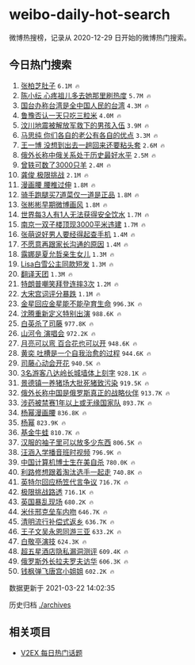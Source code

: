# weibo-daily-hot-search

微博热搜榜，记录从 2020-12-29 日开始的微博热门搜索。

## 今日热门搜索

<!-- BEGIN -->

1. [张柏芝肚子](https://s.weibo.com/weibo?q=%E5%BC%A0%E6%9F%8F%E8%8A%9D%E8%82%9A%E5%AD%90&Refer=top) `6.1M 🔥`
1. [陈小纭 心疼祖儿多去她那里刷热度](https://s.weibo.com/weibo?q=%E9%99%88%E5%B0%8F%E7%BA%AD%20%E5%BF%83%E7%96%BC%E7%A5%96%E5%84%BF%E5%A4%9A%E5%8E%BB%E5%A5%B9%E9%82%A3%E9%87%8C%E5%88%B7%E7%83%AD%E5%BA%A6&Refer=top) `5.7M 🔥`
1. [国台办称台湾是全中国人民的台湾](https://s.weibo.com/weibo?q=%23%E5%9B%BD%E5%8F%B0%E5%8A%9E%E7%A7%B0%E5%8F%B0%E6%B9%BE%E6%98%AF%E5%85%A8%E4%B8%AD%E5%9B%BD%E4%BA%BA%E6%B0%91%E7%9A%84%E5%8F%B0%E6%B9%BE%23&Refer=top) `4.3M 🔥`
1. [鲁豫否认一天只吃三粒米](https://s.weibo.com/weibo?q=%23%E9%B2%81%E8%B1%AB%E5%90%A6%E8%AE%A4%E4%B8%80%E5%A4%A9%E5%8F%AA%E5%90%83%E4%B8%89%E7%B2%92%E7%B1%B3%23&Refer=top) `4.0M 🔥`
1. [汶川地震被解放军救下的男孩入伍](https://s.weibo.com/weibo?q=%23%E6%B1%B6%E5%B7%9D%E5%9C%B0%E9%9C%87%E8%A2%AB%E8%A7%A3%E6%94%BE%E5%86%9B%E6%95%91%E4%B8%8B%E7%9A%84%E7%94%B7%E5%AD%A9%E5%85%A5%E4%BC%8D%23&Refer=top) `3.9M 🔥`
1. [马思纯 你们各自的老公有各自的优点](https://s.weibo.com/weibo?q=%E9%A9%AC%E6%80%9D%E7%BA%AF%20%E4%BD%A0%E4%BB%AC%E5%90%84%E8%87%AA%E7%9A%84%E8%80%81%E5%85%AC%E6%9C%89%E5%90%84%E8%87%AA%E7%9A%84%E4%BC%98%E7%82%B9&Refer=top) `3.3M 🔥`
1. [王一博 没想到出去一趟回来还要粘头套](https://s.weibo.com/weibo?q=%E7%8E%8B%E4%B8%80%E5%8D%9A%20%E6%B2%A1%E6%83%B3%E5%88%B0%E5%87%BA%E5%8E%BB%E4%B8%80%E8%B6%9F%E5%9B%9E%E6%9D%A5%E8%BF%98%E8%A6%81%E7%B2%98%E5%A4%B4%E5%A5%97&Refer=top) `2.6M 🔥`
1. [俄外长称中俄关系处于历史最好水平](https://s.weibo.com/weibo?q=%23%E4%BF%84%E5%A4%96%E9%95%BF%E7%A7%B0%E4%B8%AD%E4%BF%84%E5%85%B3%E7%B3%BB%E5%A4%84%E4%BA%8E%E5%8E%86%E5%8F%B2%E6%9C%80%E5%A5%BD%E6%B0%B4%E5%B9%B3%23&Refer=top) `2.5M 🔥`
1. [曾轶可数了3000只羊](https://s.weibo.com/weibo?q=%E6%9B%BE%E8%BD%B6%E5%8F%AF%E6%95%B0%E4%BA%863000%E5%8F%AA%E7%BE%8A&Refer=top) `2.4M 🔥`
1. [龚俊 极限挑战](https://s.weibo.com/weibo?q=%E9%BE%9A%E4%BF%8A%20%E6%9E%81%E9%99%90%E6%8C%91%E6%88%98&Refer=top) `2.1M 🔥`
1. [漫画腰 腰椎过伸](https://s.weibo.com/weibo?q=%E6%BC%AB%E7%94%BB%E8%85%B0%20%E8%85%B0%E6%A4%8E%E8%BF%87%E4%BC%B8&Refer=top) `1.8M 🔥`
1. [骑手跑腿买7道菜仅一道是正品](https://s.weibo.com/weibo?q=%23%E9%AA%91%E6%89%8B%E8%B7%91%E8%85%BF%E4%B9%B07%E9%81%93%E8%8F%9C%E4%BB%85%E4%B8%80%E9%81%93%E6%98%AF%E6%AD%A3%E5%93%81%23&Refer=top) `1.8M 🔥`
1. [张彬彬早期微博画风](https://s.weibo.com/weibo?q=%23%E5%BC%A0%E5%BD%AC%E5%BD%AC%E6%97%A9%E6%9C%9F%E5%BE%AE%E5%8D%9A%E7%94%BB%E9%A3%8E%23&Refer=top) `1.8M 🔥`
1. [世界每3人有1人无法获得安全饮水](https://s.weibo.com/weibo?q=%23%E4%B8%96%E7%95%8C%E6%AF%8F3%E4%BA%BA%E6%9C%891%E4%BA%BA%E6%97%A0%E6%B3%95%E8%8E%B7%E5%BE%97%E5%AE%89%E5%85%A8%E9%A5%AE%E6%B0%B4%23&Refer=top) `1.7M 🔥`
1. [南京一双子楼顶现3000平米违建](https://s.weibo.com/weibo?q=%23%E5%8D%97%E4%BA%AC%E4%B8%80%E5%8F%8C%E5%AD%90%E6%A5%BC%E9%A1%B6%E7%8E%B03000%E5%B9%B3%E7%B1%B3%E8%BF%9D%E5%BB%BA%23&Refer=top) `1.7M 🔥`
1. [张萌说好男人要经得起查手机](https://s.weibo.com/weibo?q=%23%E5%BC%A0%E8%90%8C%E8%AF%B4%E5%A5%BD%E7%94%B7%E4%BA%BA%E8%A6%81%E7%BB%8F%E5%BE%97%E8%B5%B7%E6%9F%A5%E6%89%8B%E6%9C%BA%23&Refer=top) `1.4M 🔥`
1. [不愿意再跟家长沟通的原因](https://s.weibo.com/weibo?q=%23%E4%B8%8D%E6%84%BF%E6%84%8F%E5%86%8D%E8%B7%9F%E5%AE%B6%E9%95%BF%E6%B2%9F%E9%80%9A%E7%9A%84%E5%8E%9F%E5%9B%A0%23&Refer=top) `1.4M 🔥`
1. [露娜是夏允哲亲生女儿](https://s.weibo.com/weibo?q=%23%E9%9C%B2%E5%A8%9C%E6%98%AF%E5%A4%8F%E5%85%81%E5%93%B2%E4%BA%B2%E7%94%9F%E5%A5%B3%E5%84%BF%23&Refer=top) `1.3M 🔥`
1. [Lisa白雪公主同款短发](https://s.weibo.com/weibo?q=%23Lisa%E7%99%BD%E9%9B%AA%E5%85%AC%E4%B8%BB%E5%90%8C%E6%AC%BE%E7%9F%AD%E5%8F%91%23&Refer=top) `1.3M 🔥`
1. [翻译天团](https://s.weibo.com/weibo?q=%23%E7%BF%BB%E8%AF%91%E5%A4%A9%E5%9B%A2%23&Refer=top) `1.3M 🔥`
1. [特朗普嘲笑拜登连摔3次](https://s.weibo.com/weibo?q=%23%E7%89%B9%E6%9C%97%E6%99%AE%E5%98%B2%E7%AC%91%E6%8B%9C%E7%99%BB%E8%BF%9E%E6%91%943%E6%AC%A1%23&Refer=top) `1.2M 🔥`
1. [大宋宫词评分暴跌](https://s.weibo.com/weibo?q=%23%E5%A4%A7%E5%AE%8B%E5%AE%AB%E8%AF%8D%E8%AF%84%E5%88%86%E6%9A%B4%E8%B7%8C%23&Refer=top) `1.1M 🔥`
1. [金星回应金星能不能孕育生命](https://s.weibo.com/weibo?q=%23%E9%87%91%E6%98%9F%E5%9B%9E%E5%BA%94%E9%87%91%E6%98%9F%E8%83%BD%E4%B8%8D%E8%83%BD%E5%AD%95%E8%82%B2%E7%94%9F%E5%91%BD%23&Refer=top) `996.3K 🔥`
1. [沈腾重新定义特别出演](https://s.weibo.com/weibo?q=%E6%B2%88%E8%85%BE%E9%87%8D%E6%96%B0%E5%AE%9A%E4%B9%89%E7%89%B9%E5%88%AB%E5%87%BA%E6%BC%94&Refer=top) `988.6K 🔥`
1. [白英杀了司藤](https://s.weibo.com/weibo?q=%E7%99%BD%E8%8B%B1%E6%9D%80%E4%BA%86%E5%8F%B8%E8%97%A4&Refer=top) `977.8K 🔥`
1. [山河令 演唱会](https://s.weibo.com/weibo?q=%E5%B1%B1%E6%B2%B3%E4%BB%A4%20%E6%BC%94%E5%94%B1%E4%BC%9A&Refer=top) `972.2K 🔥`
1. [月亮可以弯 百合花也可以开](https://s.weibo.com/weibo?q=%E6%9C%88%E4%BA%AE%E5%8F%AF%E4%BB%A5%E5%BC%AF%20%E7%99%BE%E5%90%88%E8%8A%B1%E4%B9%9F%E5%8F%AF%E4%BB%A5%E5%BC%80&Refer=top) `948.6K 🔥`
1. [黄奕 吐槽是一个自我治愈的过程](https://s.weibo.com/weibo?q=%E9%BB%84%E5%A5%95%20%E5%90%90%E6%A7%BD%E6%98%AF%E4%B8%80%E4%B8%AA%E8%87%AA%E6%88%91%E6%B2%BB%E6%84%88%E7%9A%84%E8%BF%87%E7%A8%8B&Refer=top) `944.6K 🔥`
1. [司藤心动会开花](https://s.weibo.com/weibo?q=%E5%8F%B8%E8%97%A4%E5%BF%83%E5%8A%A8%E4%BC%9A%E5%BC%80%E8%8A%B1&Refer=top) `940.5K 🔥`
1. [3名游客八达岭长城墙体上刻字](https://s.weibo.com/weibo?q=3%E5%90%8D%E6%B8%B8%E5%AE%A2%E5%85%AB%E8%BE%BE%E5%B2%AD%E9%95%BF%E5%9F%8E%E5%A2%99%E4%BD%93%E4%B8%8A%E5%88%BB%E5%AD%97&Refer=top) `928.1K 🔥`
1. [景德镇一养猪场大批死猪致污染](https://s.weibo.com/weibo?q=%23%E6%99%AF%E5%BE%B7%E9%95%87%E4%B8%80%E5%85%BB%E7%8C%AA%E5%9C%BA%E5%A4%A7%E6%89%B9%E6%AD%BB%E7%8C%AA%E8%87%B4%E6%B1%A1%E6%9F%93%23&Refer=top) `919.5K 🔥`
1. [俄外长称中国是俄罗斯真正的战略伙伴](https://s.weibo.com/weibo?q=%23%E4%BF%84%E5%A4%96%E9%95%BF%E7%A7%B0%E4%B8%AD%E5%9B%BD%E6%98%AF%E4%BF%84%E7%BD%97%E6%96%AF%E7%9C%9F%E6%AD%A3%E7%9A%84%E6%88%98%E7%95%A5%E4%BC%99%E4%BC%B4%23&Refer=top) `913.7K 🔥`
1. [涉药被禁赛1年以上或无缘国家队](https://s.weibo.com/weibo?q=%23%E6%B6%89%E8%8D%AF%E8%A2%AB%E7%A6%81%E8%B5%9B1%E5%B9%B4%E4%BB%A5%E4%B8%8A%E6%88%96%E6%97%A0%E7%BC%98%E5%9B%BD%E5%AE%B6%E9%98%9F%23&Refer=top) `893.7K 🔥`
1. [杨幂漫画腰](https://s.weibo.com/weibo?q=%23%E6%9D%A8%E5%B9%82%E6%BC%AB%E7%94%BB%E8%85%B0%23&Refer=top) `836.8K 🔥`
1. [杨幂](https://s.weibo.com/weibo?q=%E6%9D%A8%E5%B9%82&Refer=top) `823.9K 🔥`
1. [基金牛蛙](https://s.weibo.com/weibo?q=%23%E5%9F%BA%E9%87%91%E7%89%9B%E8%9B%99%23&Refer=top) `810.7K 🔥`
1. [汉服的袖子里可以放多少东西](https://s.weibo.com/weibo?q=%23%E6%B1%89%E6%9C%8D%E7%9A%84%E8%A2%96%E5%AD%90%E9%87%8C%E5%8F%AF%E4%BB%A5%E6%94%BE%E5%A4%9A%E5%B0%91%E4%B8%9C%E8%A5%BF%23&Refer=top) `806.5K 🔥`
1. [汪涵入学播音班时视频](https://s.weibo.com/weibo?q=%E6%B1%AA%E6%B6%B5%E5%85%A5%E5%AD%A6%E6%92%AD%E9%9F%B3%E7%8F%AD%E6%97%B6%E8%A7%86%E9%A2%91&Refer=top) `796.9K 🔥`
1. [中国计算机博士生在美自杀](https://s.weibo.com/weibo?q=%23%E4%B8%AD%E5%9B%BD%E8%AE%A1%E7%AE%97%E6%9C%BA%E5%8D%9A%E5%A3%AB%E7%94%9F%E5%9C%A8%E7%BE%8E%E8%87%AA%E6%9D%80%23&Refer=top) `780.0K 🔥`
1. [利路修想跟着淘汰选手一起走](https://s.weibo.com/weibo?q=%23%E5%88%A9%E8%B7%AF%E4%BF%AE%E6%83%B3%E8%B7%9F%E7%9D%80%E6%B7%98%E6%B1%B0%E9%80%89%E6%89%8B%E4%B8%80%E8%B5%B7%E8%B5%B0%23&Refer=top) `740.8K 🔥`
1. [英特尔回应杨笠代言争议](https://s.weibo.com/weibo?q=%23%E8%8B%B1%E7%89%B9%E5%B0%94%E5%9B%9E%E5%BA%94%E6%9D%A8%E7%AC%A0%E4%BB%A3%E8%A8%80%E4%BA%89%E8%AE%AE%23&Refer=top) `716.7K 🔥`
1. [极限挑战路透](https://s.weibo.com/weibo?q=%E6%9E%81%E9%99%90%E6%8C%91%E6%88%98%E8%B7%AF%E9%80%8F&Refer=top) `716.1K 🔥`
1. [英国暴乱现场](https://s.weibo.com/weibo?q=%E8%8B%B1%E5%9B%BD%E6%9A%B4%E4%B9%B1%E7%8E%B0%E5%9C%BA&Refer=top) `680.2K 🔥`
1. [米佧邢克垒车内吻](https://s.weibo.com/weibo?q=%23%E7%B1%B3%E4%BD%A7%E9%82%A2%E5%85%8B%E5%9E%92%E8%BD%A6%E5%86%85%E5%90%BB%23&Refer=top) `646.7K 🔥`
1. [清明流行补偿式返乡](https://s.weibo.com/weibo?q=%23%E6%B8%85%E6%98%8E%E6%B5%81%E8%A1%8C%E8%A1%A5%E5%81%BF%E5%BC%8F%E8%BF%94%E4%B9%A1%23&Refer=top) `636.7K 🔥`
1. [王子文吴永恩同游三亚](https://s.weibo.com/weibo?q=%23%E7%8E%8B%E5%AD%90%E6%96%87%E5%90%B4%E6%B0%B8%E6%81%A9%E5%90%8C%E6%B8%B8%E4%B8%89%E4%BA%9A%23&Refer=top) `633.2K 🔥`
1. [白敬亭演技](https://s.weibo.com/weibo?q=%23%E7%99%BD%E6%95%AC%E4%BA%AD%E6%BC%94%E6%8A%80%23&Refer=top) `624.3K 🔥`
1. [超五星酒店隐私漏洞测评](https://s.weibo.com/weibo?q=%23%E8%B6%85%E4%BA%94%E6%98%9F%E9%85%92%E5%BA%97%E9%9A%90%E7%A7%81%E6%BC%8F%E6%B4%9E%E6%B5%8B%E8%AF%84%23&Refer=top) `609.4K 🔥`
1. [俄罗斯外长拉夫罗夫访华](https://s.weibo.com/weibo?q=%23%E4%BF%84%E7%BD%97%E6%96%AF%E5%A4%96%E9%95%BF%E6%8B%89%E5%A4%AB%E7%BD%97%E5%A4%AB%E8%AE%BF%E5%8D%8E%23&Refer=top) `606.3K 🔥`
1. [钱枫弹飞唐宫小姐姐](https://s.weibo.com/weibo?q=%23%E9%92%B1%E6%9E%AB%E5%BC%B9%E9%A3%9E%E5%94%90%E5%AE%AB%E5%B0%8F%E5%A7%90%E5%A7%90%23&Refer=top) `602.2K 🔥`

数据更新于 2021-03-22 14:02:35

<!-- END -->

历史归档 [./archives](./archives)

## 相关项目

- [V2EX 每日热门话题](https://github.com/boojack/v2ex-daily-hot-topic)
